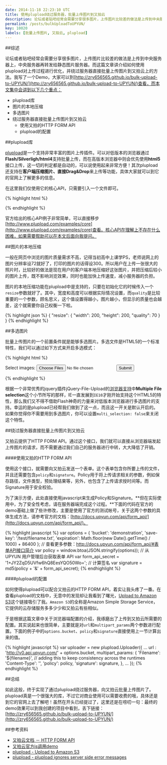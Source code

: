 ```yaml
---
date: 2014-11-18 22:23:10 UTC
title: 使用plupload绕过服务器，批量上传图片到又拍云
description: 论坛或者贴吧经常会需要分享很多图片，上传图片比较差的做法是上传到中央服务器上，中央服务器再转发给静态图片服务器。而这篇文章讲介绍如何使用plupload对上传过程进行优化，并绕过服务器直接批量上传图片到又拍云上的方法。
permalink: /posts/bulkUploadToUPYUN/
key: 10020
labels: [批量上传图片, 又拍云, plupload]
---
```


##综述

论坛或者贴吧经常会需要分享很多图片，上传图片比较差的做法是上传到中央服务器上，中央服务器再转发给静态图片服务器。而这篇文章讲介绍如何使用plupload对上传过程进行优化，并绕过服务器直接批量上传图片到又拍云上的方法。我写了一个Demo，大家可以到[http://zry656565.github.io/bulk-upload-to-UPYUN/](http://zry656565.github.io/bulk-upload-to-UPYUN/)查看，而本文集中会讲到以下几个重点：

- plupload库
- 图片的本地压缩
- 多选图片
- 绕过服务器直接批量上传图片到又拍云
  - 使用又拍的HTTP FORM API
  - plupload的配置

##plupload库

[plupload](http://www.plupload.com/)是一个支持非常丰富的图片上传插件。可以对低版本的浏览器通过**Flash/Silverligh/html4**支持批量上传，而在高版本浏览器中则会优先使用**html5**接口上传，这一切的判定都是自动的，可以说使用起来非常方便！其次plupload还支持在**客户端压缩图片、直接Drag&Drop**来上传等功能，具体大家就可以到它的官网上了解更多的信息。

在这里我们仅使用它的核心API，只需要引入一个文件即可。

{% highlight html %}
<script src="lib/plupload-2.1.2/js/plupload.full.min.js"></script>
{% endhighlight %}

官方给出的核心API例子非常简单，可以直接移步[http://www.plupload.com/examples/core](http://www.plupload.com/examples/core)查看。核心API在理解上不存在什么困难，如果需要帮助可以在本文后面向我提问。

##图片的本地压缩

一般在网页中浏览的图片质量需求不高，记得当初高中上课学PS，老师说网上的图片分辨率设72就好了，打印的图片的话得设300。所以用户在上传一张很大的照片时，比较好的做法是现在用户的客户端本地压缩好这张图片，并把压缩后较小的图片上传，既不影响浏览效果，同时也能加快上传速度，减小服务器的负担。

图片的本地压缩功能在plupload中是支持的，只要在初始化它的时候传入一个`resize`参数就好了。其中，宽度和高度可以根据实际情况设置，而`quality`是比较重要的一个参数，顾名思义，这个值设置得越小，图片越小，但显示的质量也会越差，这个就需要你自己权衡一下啦。

{% highlight json %}
{
    "resize": {
        "width": 200,
        "height": 200,
        "quality": 70
    }
}
{% endhighlight %}

##多选图片

批量上传图片的一个前置条件就是能够多选图片。多选文件是HTML5的一个标准特性，我们可以通过如下方式来开启多选模式：

{% highlight html %}
<form action="xxx">
  Select images: <input type="file" name="img" multiple> <!-- multiple 在这儿是关键！-->
  <input type="submit">
</form>
{% endhighlight %}


根据一个非常优秀的jquery插件jQuery-File-Upload的[浏览器支持](https://github.com/blueimp/jQuery-File-Upload/wiki/Browser-support)中**Multiple File selection**这个小节所写的那样，IE一直发展到`IE10`才刚开始支持这个HTML5的特性，那么我们又不得不借助Flash神奇的力量来对低版本浏览器进行多选图片的支持。幸运的是plupload已经帮我们做到了这一点，而且这一开关是默认开启的。如果你觉得你不需要用到多选图片，你可以设置`multi_selection: false`来关闭这个特性。

##绕过服务器直接批量上传图片到又拍云

又拍云提供了HTTP FORM API。通过这个接口，我们就可以直接从浏览器端发起上传图片的请求，而不需要通过我们自己的服务器进行中转，大大降低了开销。

####使用又拍的HTTP FORM API

使用这个接口，就需要向又拍云发送一个表单。这个表单包含你所要上传的文件，并且还需要包含`policy`和`signature`。Policy用于将上传请求相关的参数，例如保存路径，文件类型，预处理结果等，另外，也包含了上传请求授时间等。而Signature用于安全校验。

为了演示方便，此处直接使用javascript来生成Policy和Signature。**但在实际使用中，为了安全性考虑，请在服务器端完成这个过程。**下面的代码在官方的demo基础上做了些许修改，主要是使用了官方的测试帐号，关于这两个参数的具体生成方法，请参考官方的文档：[http://docs.upyun.com/api/form_api/](http://docs.upyun.com/api/form_api/)。

{% highlight javascript %}
var options = {
    'bucket': 'demonstration',
    'save-key': '/test/filename.txt',
    'expiration': Math.floor(new Date().getTime() / 1000) + 86400
};
// 查看更多参数：http://docs.upyun.com/api/form_api/#表单API接口简介
var policy = window.btoa(JSON.stringify(options));
// 从 UPYUN 用户管理后台获取表单 API
var form_api_secret = '1+JY2ZqD5UVfw6hQ8EesYQO50Wo=';
// 计算签名
var signature = md5(policy + '&' + form_api_secret);
{% endhighlight %}

####plupload的配置

如何使得plupload可以配合又拍云的HTTP FORM API，着实让我头疼了一番。在查看plupload的文档中，无意中的发现却让我看到了曙光，[Upload to Amazon S3](http://www.plupload.com/docs/Upload-to-Amazon-S3)这个链接吸引了我。`Amazon S3`的全称是Amazon Simple Storage Service，它提供的云存储服务多多少少和又拍云有些相似。

于是根据这篇文章中关于浏览器端配置的介绍，我琢磨出了上传到又拍云所需要的配置。其实说起来也很简单，主要就是对`url`和`multipart_params`两个参数进行配置。下面的例子中的`options.bucket`、`policy`和`signature`直接使用上一节计算出来的值。

{% highlight javascript %}
var uploader = new plupload.Uploader({
    ...
    url : 'http://v0.api.upyun.com/' + options.bucket,
    multipart_params: {
        'Filename': '${filename}', // adding this to keep consistency across the runtimes
        'Content-Type': '',
        'policy': policy,
        'signature': signature,
    },
    ...
});
{% endhighlight %}

##总结

如此这般，终于实现了通过plupload绕过服务器，向又拍云批量上传图片了。plupload真是一个很强大的库，不过它对商业使用可以需要收费的哦，具体还是到它的官网上去了解吧！虽然在开头已经提过了，这里还是在唠叨一句：最终的demo效果可以到我创建的项目中看到，丢下链接：[http://zry656565.github.io/bulk-upload-to-UPYUN/](http://zry656565.github.io/bulk-upload-to-UPYUN/)

##参考资料

- [又拍云文档 － HTTP FORM API](http://docs.upyun.com/api/form_api/)
- [又拍云官方js调用demo](https://github.com/upyun/js-form-api/blob/master/demo.html)
- [plupload - Upload to Amazon S3](http://www.plupload.com/docs/Upload-to-Amazon-S3)
- [plupload - plupload ignores server side error messages](http://www.plupload.com/punbb/viewtopic.php?id=1681)